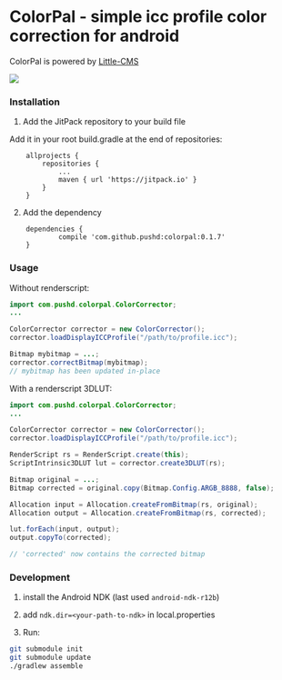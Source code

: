 # ColorPal - simple icc profile color correction for android

ColorPal is powered by [Little-CMS](http://littlecms.com)

[![](https://jitpack.io/v/pushd/colorpal.svg)](https://jitpack.io/#pushd/colorpal)

### Installation

1. Add the JitPack repository to your build file

Add it in your root build.gradle at the end of repositories:

```
	allprojects {
		repositories {
			...
			maven { url 'https://jitpack.io' }
		}
	}
```

2. Add the dependency

```
	dependencies {
	        compile 'com.github.pushd:colorpal:0.1.7'
	}
```

### Usage

Without renderscript:

```java
import com.pushd.colorpal.ColorCorrector;
...

ColorCorrector corrector = new ColorCorrector();
corrector.loadDisplayICCProfile("/path/to/profile.icc");

Bitmap mybitmap = ...;
corrector.correctBitmap(mybitmap);
// mybitmap has been updated in-place
```

With a renderscript 3DLUT:

```java
import com.pushd.colorpal.ColorCorrector;
...

ColorCorrector corrector = new ColorCorrector();
corrector.loadDisplayICCProfile("/path/to/profile.icc");

RenderScript rs = RenderScript.create(this);
ScriptIntrinsic3DLUT lut = corrector.create3DLUT(rs);

Bitmap original = ...;
Bitmap corrected = original.copy(Bitmap.Config.ARGB_8888, false);

Allocation input = Allocation.createFromBitmap(rs, original);
Allocation output = Allocation.createFromBitmap(rs, corrected);

lut.forEach(input, output);
output.copyTo(corrected);

// 'corrected' now contains the corrected bitmap
```

### Development

1. install the Android NDK (last used `android-ndk-r12b`)

2. add `ndk.dir=<your-path-to-ndk>` in local.properties

3. Run:

```bash
git submodule init
git submodule update
./gradlew assemble
```

